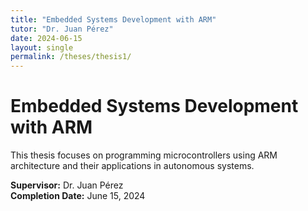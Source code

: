 ```yaml
---
title: "Embedded Systems Development with ARM"
tutor: "Dr. Juan Pérez"
date: 2024-06-15
layout: single
permalink: /theses/thesis1/
---
```


# Embedded Systems Development with ARM  
This thesis focuses on programming microcontrollers using ARM architecture and their applications in autonomous systems.  

**Supervisor:** Dr. Juan Pérez  
**Completion Date:** June 15, 2024  
